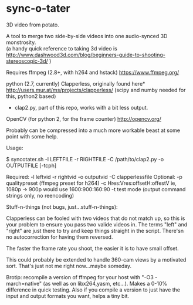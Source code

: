 # sync-o-tater

3D video from potato.

A tool to merge two side-by-side videos into one audio-synced 3D monstrosity.  
(a handy quick reference to taking 3d video is http://www.dashwood3d.com/blog/beginners-guide-to-shooting-stereoscopic-3d/ )

Requires ffmpeg (2.8+, with h264 and hstack)
https://www.ffmpeg.org/

python (2.7, currently)
Clapperless, originally found here*  http://users.mur.at/ms/projects/clapperless/
(scipy and numby needed for this, python2 based)
- clap2.py, part of this repo, works with a bit less output.  

OpenCV (for python 2, for the frame counter)
http://opencv.org/

Probably can be compressed into a much more workable beast at some point with some help. 


Usage:

$ syncotater.sh -l LEFTFILE -r RIGHTFILE -C /path/to/clap2.py -o OUTPUTFILE [-tcph]

Required:
-l leftvid
-r rightvid
-o outputvid
-C clapperlessfile
Optional:
-p qualitypreset
        (ffmpeg preset for h264)
-c Hres:Vres:offsetH:offestV
        ie, 1080p -> 900p would use 1600:900:160:90
-t
        test mode (output command strings only, no reencoding)


Stuff-n-things (not bugs, just...stuff-n-things):

Clapperless can be fooled with two videos that do not match up, so this is your problem to ensure you pass two valide videos in.
The terms "left" and "right" are just there to try and keep things straight in the script.  There'sn no autocorrection for having them reversed.  

The faster the frame rate you shoot, the easier it is to have small offset.

This could probably be extended to handle 360-cam views by a motivated sort. That's just not me right now...maybe someday.

Brotip: recompile a version of ffmpeg for your host with "-O3 -march=native" (as well as on libx264,yasm, etc...).  Makes a 0-10% difference in quick testing.  Also if you compile a version to just have the input and output formats you want, helps a tiny bit.

